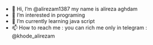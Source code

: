 - 👋 Hi, I’m @alirezam1387 my name is alireza aghdam
- 👀 I’m interested in programing
- 🌱 I’m currently learning java script
- 📫 How to reach me : you can rich me only in telegram : @khode_alirezam

<!---
alirezam1387/alirezam1387 is a ✨ special ✨ repository because its `README.md` (this file) appears on your GitHub profile.
You can click the Preview link to take a look at your changes.
--->
